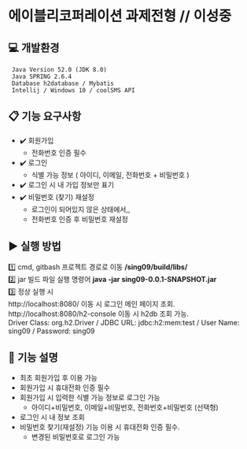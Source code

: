 # 에이블리코퍼레이션 과제전형 // 이성중
## :computer: 개발환경
     Java Version 52.0 (JDK 8.0) 
     Java SPRING 2.6.4
     Database h2database / Mybatis
     Intellij / Windows 10 / coolSMS API
## :clipboard: 기능 요구사항
  * :heavy_check_mark: 회원가입
    * 전화번호 인증 필수
  * :heavy_check_mark: 로그인 
    * 식별 가능 정보 ( 아이디, 이메일, 전화번호 + 비밀번호 )
  * :heavy_check_mark: 로그인 시 내 가입 정보만 표기
  * :heavy_check_mark: 비밀번호 (찾기) 재설정
    * 로그인이 되어있지 않은 상태에서,, 
    * 전화번호 인증 후 비밀번호 재설정
## :arrow_forward: 실행 방법
:one: cmd, gitbash 프로젝트 경로로 이동  **/sing09/build/libs/**    
:two: jar 빌드 파일 실행 명령어  **java -jar sing09-0.0.1-SNAPSHOT.jar**    
:three: 정상 실행 시   
http://localhost:8080/  이동 시 로그인 메인 페이지 조회.    
http://localhost:8080/h2-console  이동 시 h2db 조회 가능.     
Driver Class: org.h2.Driver / JDBC URL: jdbc:h2:mem:test / User Name: sing09 / Password: sing09   
## :dart: 기능 설명
* 최초 회원가입 후 이용 가능
* 회원가입 시 휴대전화 인증 필수
* 회원가입 시 입력한 식별 가능 정보로 로그인 가능 
     * 아이디+비밀번호, 이메일+비밀번호, 전화번호+비밀번호 (선택형)
* 로그인 시 내 정보 조회
* 비밀번호 찾기(재설정) 기능 이용 시 휴대전화 인증 필수.
     * 변경된 비밀번호로 로그인 가능
     
